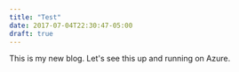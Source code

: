 ```yaml
---
title: "Test"
date: 2017-07-04T22:30:47-05:00
draft: true
---
```


This is my new blog. Let's see this up and running on Azure.